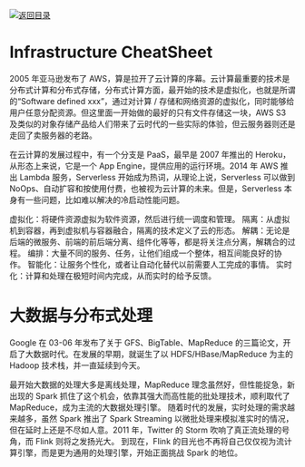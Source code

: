 [![返回目录](https://parg.co/UCb)](https://github.com/wx-chevalier/Awesome-CheatSheets)

# Infrastructure CheatSheet

2005 年亚马逊发布了 AWS，算是拉开了云计算的序幕。云计算最重要的技术是分布式计算和分布式存储，分布式计算方面，最开始的技术是虚拟化，也就是所谓的“Software defined xxx”，通过对计算 / 存储和网络资源的虚拟化，同时能够给用户任意分配资源。但这里面一开始做的最好的只有文件存储这一块，AWS S3 及类似的对象存储产品给人们带来了云时代的一些实际的体验，但云服务器则还是走回了卖服务器的老路。

在云计算的发展过程中，有一个分支是 PaaS，最早是 2007 年推出的 Heroku，从形态上来说，它是一个 App Engine，提供应用的运行环境。2014 年 AWS 推出 Lambda 服务，Serverless 开始成为热词，从理论上说，Serverless 可以做到 NoOps、自动扩容和按使用付费，也被视为云计算的未来。但是，Serverless 本身有一些问题，比如难以解决的冷启动性能问题。

虚拟化：将硬件资源虚拟为软件资源，然后进行统一调度和管理。
隔离：从虚拟机到容器，再到虚拟机与容器融合，隔离的技术定义了云的形态。
解耦：无论是后端的微服务、前端的前后端分离、组件化等等，都是将关注点分离，解耦合的过程。
编排：大量不同的服务、任务，让他们组成一个整体，相互间能良好的协作。
智能化：让服务个性化，或者让自动化替代以前需要人工完成的事情。
实时化：计算和处理在极短时间内完成，从而实时的给予反馈。

# 大数据与分布式处理

Google 在 03-06 年发布了关于 GFS、BigTable、MapReduce 的三篇论文，开启了大数据时代。在发展的早期，就诞生了以 HDFS/HBase/MapReduce 为主的 Hadoop 技术栈，并一直延续到今天。

最开始大数据的处理大多是离线处理，MapReduce 理念虽然好，但性能捉急，新出现的 Spark 抓住了这个机会，依靠其强大而高性能的批处理技术，顺利取代了 MapReduce，成为主流的大数据处理引擎。
随着时代的发展，实时处理的需求越来越多，虽然 Spark 推出了 Spark Streaming 以微批处理来模拟准实时的情况，但在延时上还是不尽如人意。2011 年，Twitter 的 Storm 吹响了真正流处理的号角，而 Flink 则将之发扬光大。
到现在，Flink 的目光也不再将自己仅仅视为流计算引擎，而是更为通用的处理引擎，开始正面挑战 Spark 的地位。
